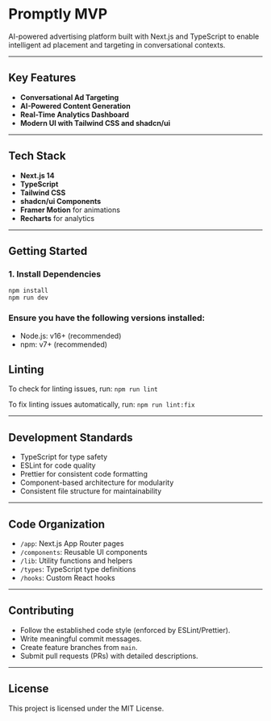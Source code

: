 # **Promptly MVP**

AI-powered advertising platform built with Next.js and TypeScript to enable intelligent ad placement and targeting in conversational contexts.

---

## **Key Features**
- **Conversational Ad Targeting**
- **AI-Powered Content Generation**
- **Real-Time Analytics Dashboard**
- **Modern UI with Tailwind CSS and shadcn/ui**

---

## **Tech Stack**
- **Next.js 14**
- **TypeScript**
- **Tailwind CSS**
- **shadcn/ui Components**
- **Framer Motion** for animations
- **Recharts** for analytics

---

## **Getting Started**
### **1. Install Dependencies**
```
npm install
npm run dev
```
### Ensure you have the following versions installed: 
- Node.js: v16+ (recommended)
- npm: v7+ (recommended)

## Linting

To check for linting issues, run:
```npm run lint```

To fix linting issues automatically, run:
```npm run lint:fix```

---

## Development Standards

- TypeScript for type safety
- ESLint for code quality
- Prettier for consistent code formatting
- Component-based architecture for modularity
- Consistent file structure for maintainability

---

## Code Organization

- `/app`: Next.js App Router pages
- `/components`: Reusable UI components
- `/lib`: Utility functions and helpers
- `/types`: TypeScript type definitions
- `/hooks`: Custom React hooks

---

## Contributing

- Follow the established code style (enforced by ESLint/Prettier).
- Write meaningful commit messages.
- Create feature branches from `main`.
- Submit pull requests (PRs) with detailed descriptions.

---

## License

This project is licensed under the MIT License.
